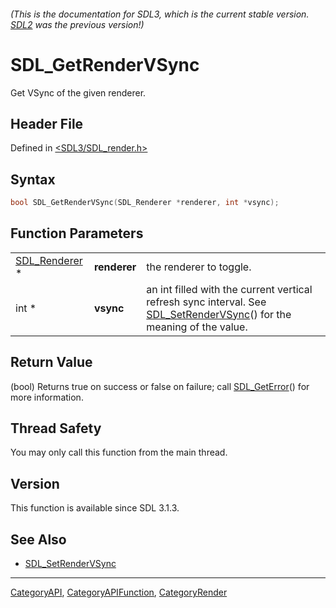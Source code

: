 ###### (This is the documentation for SDL3, which is the current stable version. [SDL2](https://wiki.libsdl.org/SDL2/) was the previous version!)
# SDL_GetRenderVSync

Get VSync of the given renderer.

## Header File

Defined in [<SDL3/SDL_render.h>](https://github.com/libsdl-org/SDL/blob/main/include/SDL3/SDL_render.h)

## Syntax

```c
bool SDL_GetRenderVSync(SDL_Renderer *renderer, int *vsync);
```

## Function Parameters

|                                |              |                                                                                                                                             |
| ------------------------------ | ------------ | ------------------------------------------------------------------------------------------------------------------------------------------- |
| [SDL_Renderer](SDL_Renderer) * | **renderer** | the renderer to toggle.                                                                                                                     |
| int *                          | **vsync**    | an int filled with the current vertical refresh sync interval. See [SDL_SetRenderVSync](SDL_SetRenderVSync)() for the meaning of the value. |

## Return Value

(bool) Returns true on success or false on failure; call
[SDL_GetError](SDL_GetError)() for more information.

## Thread Safety

You may only call this function from the main thread.

## Version

This function is available since SDL 3.1.3.

## See Also

- [SDL_SetRenderVSync](SDL_SetRenderVSync)

----
[CategoryAPI](CategoryAPI), [CategoryAPIFunction](CategoryAPIFunction), [CategoryRender](CategoryRender)

